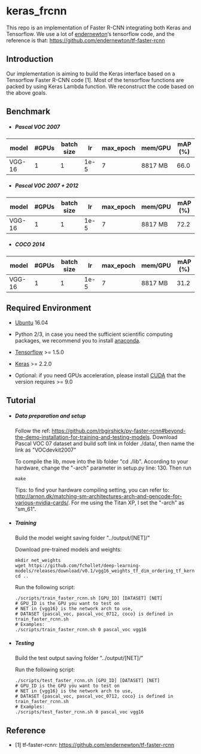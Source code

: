 # keras_frcnn

This repo is an implementation of Faster R-CNN integrating both Keras and Tensorflow. We use a lot of [endernewton](https://github.com/endernewton)‘s tensorflow code, and the reference is that: https://github.com/endernewton/tf-faster-rcnn


## Introduction ##

Our implementation is aiming to build the Keras interface based on a Tensorflow Faster R-CNN code [1]. Most of the tensorflow functions are packed by using Keras Lambda function. We reconstruct the code based on the above goals.


## Benchmark ##
 - ##### Pascal VOC 2007

model     | #GPUs | batch size |lr        | max_epoch     | mem/GPU | mAP (%) 
---------|--------|-----|--------|-----|--------|-----
VGG-16     | 1 | 1    |1e-5| 7  | 8817 MB  | 66.0

  

  - ##### Pascal VOC 2007 + 2012

model     | #GPUs | batch size |lr        | max_epoch     | mem/GPU | mAP (%) 
---------|--------|-----|--------|-----|--------|-----
VGG-16     | 1 | 1    |1e-5| 7  | 8817 MB  | 72.2




  - ##### COCO 2014

model     | #GPUs | batch size |lr        | max_epoch     | mem/GPU | mAP (%) 
---------|--------|-----|--------|-----|--------|-----
VGG-16     | 1 | 1    |1e-5| 7  | 8817 MB  | 31.2


<!---   Trained only using Pascal VOC07 training set and tested on VOC07 testing set, after 7 epochs, the mAP is around 68% (+-1). The only data pre-processing is the left-right flipping of each image. The convolution feature from a VGG16 is used as the shared convolution feature.

   Tips: during training, the Adam optimizer is used. The lr is set as 1e-5, which influences the final result a lot. However, in [1], the SGD with a lr of 1e-3 is used. And I cannot get a convergence result by using the same setting. I have not figured out the reason why the two lr are different so much.
--->

## Required Environment ##

 - [Ubuntu](https://www.ubuntu.com/) 16.04

 - Python 2/3, in case you need the sufficient scientific computing packages, we recommend you to install [anaconda](https://www.anaconda.com/what-is-anaconda/).

 - [Tensorflow](https://www.tensorflow.org/) >= 1.5.0

 - [Keras](https://keras.io/) >= 2.2.0

 - Optional: if you need GPUs acceleration, please install [CUDA](https://developer.nvidia.com/cuda-toolkit) that the version requires >= 9.0


## Tutorial ##
- ##### Data preparation and setup

  Follow the ref: https://github.com/rbgirshick/py-faster-rcnn#beyond-the-demo-installation-for-training-and-testing-models. Download Pascal VOC 07 dataset and build soft link in folder ./data/, then name the link as "VOCdevkit2007"

  To compile the lib, move into the lib folder "cd ./lib". According to your hardware, change the "-arch" parameter in setup.py line: 130. Then run

  ```
  make
  ```

  Tips: to find your hardware compiling setting, you can refer to: http://arnon.dk/matching-sm-architectures-arch-and-gencode-for-various-nvidia-cards/. For me using the Titan XP, I set the "-arch" as "sm_61".

- ##### Training

  Build the model weight saving folder "../output/[NET]/"

  Download pre-trained models and weights:
  ```
  mkdir net_weights
  wget https://github.com/fchollet/deep-learning-models/releases/download/v0.1/vgg16_weights_tf_dim_ordering_tf_kernels.h5
  cd ..

  ```

  Run the following script:

  ```
  ./scripts/train_faster_rcnn.sh [GPU_ID] [DATASET] [NET]
  # GPU_ID is the GPU you want to test on
  # NET in {vgg16} is the network arch to use,
  # DATASET {pascal_voc, pascal_voc_0712, coco} is defined in train_faster_rcnn.sh
  # Examples:
  ./scripts/train_faster_rcnn.sh 0 pascal_voc vgg16
  ```

- ##### Testing

  Build the test output saving folder "../output/[NET]/"

  Run the following script:

  ```
  ./scripts/test_faster_rcnn.sh [GPU_ID] [DATASET] [NET]
  # GPU_ID is the GPU you want to test on
  # NET in {vgg16} is the network arch to use,
  # DATASET {pascal_voc, pascal_voc_0712, coco} is defined in train_faster_rcnn.sh
  # Examples:
  ./scripts/test_faster_rcnn.sh 0 pascal_voc vgg16

  ```


## Reference ##

* [1] tf-faster-rcnn: https://github.com/endernewton/tf-faster-rcnn

